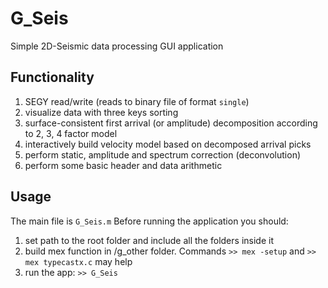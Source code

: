 # G_Seis
Simple 2D-Seismic data processing GUI application

## Functionality
1) SEGY read/write (reads to binary file of format `single`)
2) visualize data with three keys sorting
3) surface-consistent first arrival (or amplitude) decomposition according to 2, 3, 4 factor model
4) interactively build velocity model based on decomposed arrival picks
5) perform static, amplitude and spectrum correction (deconvolution)
6) perform some basic header and data arithmetic

## Usage
The main file is `G_Seis.m`
Before running the application you should:
1) set path to the root folder and include all the folders inside it
2) build mex function in /g_other folder. Commands `>> mex -setup` and `>> mex typecastx.c` may help
3) run the app: `>> G_Seis`
